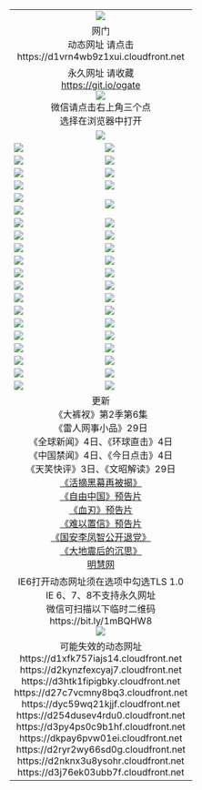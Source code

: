 ﻿<table>
  <tr></tr>
  <tr><td colspan=2 align=center><img src="https://cloud.githubusercontent.com/assets/11880933/13434984/f430fae2-e012-11e5-814f-c2df1e82b247.jpg" /></td></tr>
  <tr><td colspan=2 align=center>网门<br>动态网址 请点击
<br>https://d1vrn4wb9z1xui.cloudfront.net
    </td>
  </tr>
  <tr>
    <td colspan=2 align=center>永久网址 请收藏<br/><a href="https://git.io/ogate" target="_blank">https://git.io/ogate</a><br/><a href="https://d1vrn4wb9z1xui.cloudfront.net/Up/0WMGDL2.png" target="_blank"><img src="https://d1vrn4wb9z1xui.cloudfront.net/Up/0WMGD2.png"/></a>
    <br>微信请点击右上角三个点<br>选择在浏览器中打开<br></td>
  </tr>
  <tr>
    <td colspan=2 align=center><a href="https://d1vrn4wb9z1xui.cloudfront.net/ogUP.aspx?name=0oGate.apk" target="_blank"><img src="https://d1vrn4wb9z1xui.cloudfront.net/Up/0WMAZ.jpg" /></a></td>
  </tr>
  <tr>
    <td><a href="https://d1vrn4wb9z1xui.cloudfront.net/ogNice.aspx" target="_blank"><img src="https://d1vrn4wb9z1xui.cloudfront.net/Up/0WCYY.jpg" /></a></td>
    <td><a href="https://d1vrn4wb9z1xui.cloudfront.net/onCO.aspx?ob=600%E4%BA%8B%E7%89%A9&op=%E5%A2%9E%E5%88%A0%E6%94%B9&args=WH1~%23%E7%B1%BB%E5%9E%8B6%E6%96%B0%E9%97%BB%7c%23%E7%B1%BB%E5%9E%8B6%E8%AF%84%E8%AE%BA&mode=" target="_blank"><img src="https://d1vrn4wb9z1xui.cloudfront.net/Up/0WZTT.jpg" /></a></td> 
  </tr>
  <tr>
    <td><a href="https://d1vrn4wb9z1xui.cloudfront.net/ogDY.aspx" target="_blank"><img src="https://d1vrn4wb9z1xui.cloudfront.net/Up/0FK.jpg" /></a></td>
    <td><a href="https://d1vrn4wb9z1xui.cloudfront.net/ogST.aspx" target="_blank"><img src="https://d1vrn4wb9z1xui.cloudfront.net/Up/0ST.jpg" /></a></td> 
  </tr>
  <tr>
    <!--td rowspan=2><a href="https://d1vrn4wb9z1xui.cloudfront.net/ogUP.aspx?name=WJ.mp4&count=T:1,480P:1" target="_blank"><img src="https://d1vrn4wb9z1xui.cloudfront.net/Up/WJ.jpg" /></a></td-->
    <td><a href="https://d1vrn4wb9z1xui.cloudfront.net/ogUP.aspx?name=11DKC.mp4&count=T:2,2:6,1:16" target="_blank"><img src="https://d1vrn4wb9z1xui.cloudfront.net/Up/11DKC.jpg" /></a></td> 
    <td><div><a href="https://d1vrn4wb9z1xui.cloudfront.net/ogUP.aspx?name=LRWS.mp4&count=7B:8,6B:44,5A:10,5B:35,4A:14,4B:19,3A:10,3B:26,2A:16,2B:21,1A:23,1B:29&current=7B:8" target="_blank"><img src="https://d1vrn4wb9z1xui.cloudfront.net/Up/LRWS.jpg" /></a></td>
   </tr>
  <tr>
    <td><a href="https://d1vrn4wb9z1xui.cloudfront.net/ogUP.aspx?name=LRSH.mp4&count=W:13,2:10" target="_blank"><img src="https://d1vrn4wb9z1xui.cloudfront.net/Up/LRSH.jpg" /></a></td>
    <td><a href="https://d1vrn4wb9z1xui.cloudfront.net/ogNiceVedio.aspx" target="_blank"><img src="https://d1vrn4wb9z1xui.cloudfront.net/Up/TGKDY.jpg" /></a></td>
  </tr>
  <tr>
    <td><a href="https://d1vrn4wb9z1xui.cloudfront.net/ogUP.aspx?name=JQR.mp4&count=2" target="_blank"><img src="https://d1vrn4wb9z1xui.cloudfront.net/Up/JQR.jpg" /></a></td>   
    <td rowspan=2><a href="https://d1vrn4wb9z1xui.cloudfront.net/ogUP.aspx?name=JP.mp4&count=9" target="_blank"><img src="https://d1vrn4wb9z1xui.cloudfront.net/Up/JP.jpg" /></td>
  </tr>
  <tr>
    <td><a href="https://d1vrn4wb9z1xui.cloudfront.net/ogUP.aspx?name=WH.mp4" target="_blank"><img src="https://d1vrn4wb9z1xui.cloudfront.net/Up/WH.jpg" /></a></td>
  </tr>
  <tr>
    <td><a href="https://d1vrn4wb9z1xui.cloudfront.net/ogUP.aspx?name=SSZJ.mp4&count=SP:6,480P:9" target="_blank"><img src="https://d1vrn4wb9z1xui.cloudfront.net/Up/SSZJ.jpg" /></a></td>
    <td><a href="https://d1vrn4wb9z1xui.cloudfront.net/ogUP.aspx?name=ZY.mp4&count=2015:16" target="_blank"><img src="https://d1vrn4wb9z1xui.cloudfront.net/Up/ZY.jpg" /></a</td>
  </tr>
  <tr>
    <td><a href="https://d1vrn4wb9z1xui.cloudfront.net/ogUP.aspx?name=XTFY.mp4&count=B:2,A:24" target="_blank"><img src="https://d1vrn4wb9z1xui.cloudfront.net/Up/XTFY.jpg" /></a></td>
    <td><a href="https://d1vrn4wb9z1xui.cloudfront.net/ogUP.aspx?name=1XQK.mp4&count=13" target="_blank"><img src="https://d1vrn4wb9z1xui.cloudfront.net/Up/1XQK.jpg" /></a</td>
  </tr>
  <tr>
    <td><a href="https://d1vrn4wb9z1xui.cloudfront.net/ogUP.aspx?name=1LYF.mp4&count=2" target="_blank"><img src="https://d1vrn4wb9z1xui.cloudfront.net/Up/1LYF0.jpg" /></a></td>
    <td><a href="https://d1vrn4wb9z1xui.cloudfront.net/ogUP.aspx?name=1ZGC.mp4&count=6" target="_blank"><img src="https://d1vrn4wb9z1xui.cloudfront.net/Up/1ZGC0.jpg" /></a></td>
  </tr>
  <tr>
    <td><a href="https://d1vrn4wb9z1xui.cloudfront.net/ogUP.aspx?name=1ZKM.mp4&count=3&current=3" target="_blank"><img src="https://d1vrn4wb9z1xui.cloudfront.net/Up/1ZKM0.jpg" /></a></td>  
    <td><a href="https://d1vrn4wb9z1xui.cloudfront.net/ogUP.aspx?name=1WWY.mp4&count=6&current=6" target="_blank"><img src="https://d1vrn4wb9z1xui.cloudfront.net/Up/1WWY0.jpg" /></a></td>
  </tr>
  <tr>
    <td><a href="https://d1vrn4wb9z1xui.cloudfront.net/ogUP.aspx?name=10JGY.mp4&count=3" target="_blank"><img src="https://d1vrn4wb9z1xui.cloudfront.net/Up/10JGY0.jpg" /></a></td>
    <td><a href="https://d1vrn4wb9z1xui.cloudfront.net/ogUP.aspx?name=10CYS.mp4&count=2" target="_blank"><img src="https://d1vrn4wb9z1xui.cloudfront.net/Up/10CYS0.jpg" /></a></td>
  </tr>
  <tr>
    <td><a href="https://d1vrn4wb9z1xui.cloudfront.net/ogUP.aspx?name=4SQQ.mp4&count=201603:4,201602:20,201601:21&current=201603:4" target="_blank"><img src="https://d1vrn4wb9z1xui.cloudfront.net/Up/4SQQ0.jpg"/></a></td>
    <td><a href="https://d1vrn4wb9z1xui.cloudfront.net/ogUP.aspx?name=4SHQ.mp4&count=201603:4,201602:27,201601:28&current=201603:4" target="_blank"><img src="https://d1vrn4wb9z1xui.cloudfront.net/Up/4SHQ0.jpg"/></a></td>
  </tr>
  <tr>
    <td><a href="https://d1vrn4wb9z1xui.cloudfront.net/ogUP.aspx?name=4SZG.mp4&count=201603:4,201602:21,201601:23&current=201603:4" target="_blank"><img src="https://d1vrn4wb9z1xui.cloudfront.net/Up/4SZG0.jpg"/></a></td>
    <td><a href="https://d1vrn4wb9z1xui.cloudfront.net/ogUP.aspx?name=4SDJ.mp4&count=201603A:4,201603B:4,201602A:24,201602B:7,201601A:48,201601B:6&current=201603A:4" target="_blank"><img src="https://d1vrn4wb9z1xui.cloudfront.net/Up/4SDJ0.jpg"/></a></td>
  </tr>
  <tr>
    <td><a href="https://d1vrn4wb9z1xui.cloudfront.net/ogUP.aspx?name=4CTX.mp4&count=201603:1,201602:3,201601:4&current=201603:1" target="_blank"><img src="https://d1vrn4wb9z1xui.cloudfront.net/Up/4CTX0.jpg"/></a></td>
    <td><a href="https://d1vrn4wb9z1xui.cloudfront.net/ogUP.aspx?name=4CWZ.mp4&count=201602:4,201601:4&current=201602:4" target="_blank"><img src="https://d1vrn4wb9z1xui.cloudfront.net/Up/4CWZ0.jpg"/></a></td>
  </tr>
  <tr>
    <td><a href="https://d1vrn4wb9z1xui.cloudfront.net/onUP.aspx?name=https://d2t6x1lwzcff38.cloudfront.net/" target="_blank"><img src="https://d1vrn4wb9z1xui.cloudfront.net/Up/0DTW.jpg"/></a></td>
    <td><a href="https://d1vrn4wb9z1xui.cloudfront.net/onUP.aspx?name=https://d240ns8up8earz.cloudfront.net/acenter/" target="_blank"><img src="https://d1vrn4wb9z1xui.cloudfront.net/Up/0TDW.jpg" /></a></td>
  </tr>
  <tr>
    <td><a href="https://d1vrn4wb9z1xui.cloudfront.net/onUP.aspx?name=https://d4508d6vomz2p.cloudfront.net/gb/nsc413.htm" target="_blank"><img src="https://d1vrn4wb9z1xui.cloudfront.net/Up/0DJY.jpg" /></a></td>
    <td><a href="https://d1vrn4wb9z1xui.cloudfront.net/onUP.aspx?name=https://d3bxwq7vzudb5l.cloudfront.net/xtr/gb/prog204.html" target="_blank"><img src="https://d1vrn4wb9z1xui.cloudfront.net/Up/0XTR.jpg" /></a></td>
  </tr>
  <tr>
    <td><a href="https://d1vrn4wb9z1xui.cloudfront.net/onUP.aspx?name=https://d3aj00iefsmfgc.cloudfront.net/" target="_blank"><img src="https://d1vrn4wb9z1xui.cloudfront.net/Up/0MHW.jpg" /></a></td>
    <td><a href="https://d1vrn4wb9z1xui.cloudfront.net/onUP.aspx?name=https://d1lcj91uv80klr.cloudfront.net/" target="_blank"><img src="https://d1vrn4wb9z1xui.cloudfront.net/Up/0ZJW.jpg" /></a></td>
  </tr>
  <tr>
    <td><a href="https://d1vrn4wb9z1xui.cloudfront.net/ogUP.aspx?name=0FG.zip" target="_blank"><img src="https://d1vrn4wb9z1xui.cloudfront.net/Up/0FG.jpg" /></a></td>
    <td><a href="https://d1vrn4wb9z1xui.cloudfront.net/ogUP.aspx?name=0FGA.apk" target="_blank"><img src="https://d1vrn4wb9z1xui.cloudfront.net/Up/0FGA.jpg" /></a></td>
  </tr>
  <tr>
    <td><a href="https://d1vrn4wb9z1xui.cloudfront.net/ogUP.aspx?name=0U.zip" target="_blank"><img src="https://d1vrn4wb9z1xui.cloudfront.net/Up/0U.jpg" /></a></td>
    <td><a href="https://d1vrn4wb9z1xui.cloudfront.net/ogUP.aspx?name=0UA.apk" target="_blank"><img src="https://d1vrn4wb9z1xui.cloudfront.net/Up/0UA.jpg" /></a></td>
  </tr>
  <tr>
    <td><a href="https://d1vrn4wb9z1xui.cloudfront.net/ogUP.aspx?name=0iPPOTV.zip" target="_blank"><img src="https://d1vrn4wb9z1xui.cloudfront.net/Up/0iPPOTV.jpg" /></a></td>
    <td><a href="https://d1vrn4wb9z1xui.cloudfront.net/ogUP.aspx?name=0iNTD.apk" target="_blank"><img src="https://d1vrn4wb9z1xui.cloudfront.net/Up/0iNTD.jpg" /></a></td>
  </tr>
  <tr>
    <td colspan=2 align=center>更新<br>
      《大裤衩》第2季第6集<br>
      《雷人网事小品》29日<br>
      《全球新闻》4日、《环球直击》4日<br>
      《中国禁闻》4日、《今日点击》4日<br>
      《天笑快评》3日、《文昭解读》29日<br>
      <a href="https://d1vrn4wb9z1xui.cloudfront.net/ogUP.aspx?name=SSZJ480P9.mp4" target="_blank">《活摘黑幕再被揭》</a><br>
      <a href="https://d1vrn4wb9z1xui.cloudfront.net/ogUP.aspx?name=11ZYZG0.mp4" target="_blank">《自由中国》预告片</a><br>
      <a href="https://d1vrn4wb9z1xui.cloudfront.net/ogUP.aspx?name=11XR.mp4" target="_blank">《血刃》预告片</a><br>
      <a href="https://d1vrn4wb9z1xui.cloudfront.net/ogUP.aspx?name=11NYZX.mp4&count=2" target="_blank">《难以置信》预告片</a><br>
      <a href="https://d1vrn4wb9z1xui.cloudfront.net/ogUP.aspx?name=4LFZ.mp4" target="_blank">《国安李凤智公开退党》</a><br>
      <a href="https://d1vrn4wb9z1xui.cloudfront.net/ogUP.aspx?name=4DDZHDCS.mp4" target="_blank">《大地震后的沉思》</a><br>
      <a href="https://d1vrn4wb9z1xui.cloudfront.net/onUP.aspx?name=https://www.minghui.org/" target="_blank">明慧网</a></td>
    </td>
  </tr>
  <tr>
    <td colspan=2 align=center>IE6打开动态网址须在选项中勾选TLS 1.0<br/>IE 6、7、8不支持永久网址<br/>
      微信可扫描以下临时二维码<br/>https://bit.ly/1mBQHW8<br/><a href="https://d1vrn4wb9z1xui.cloudfront.net/Up/0WMGDL3.png" target="_blank"><img src="https://d1vrn4wb9z1xui.cloudfront.net/Up/0WMGD3.png"/></a><br>
  </tr>
  <tr>
    <td colspan=2 align=center>可能失效的动态网址
<br>https://d1xfk757iajs14.cloudfront.net
<br>https://d2kynzfexcyaj7.cloudfront.net
<br>https://d3htk1fipigbky.cloudfront.net
<br>https://d27c7vcmny8bq3.cloudfront.net
<br>https://dyc59wq21kjjf.cloudfront.net
<br>https://d254dusev4rdu0.cloudfront.net
<br>https://d3py4ps0c9b1hf.cloudfront.net
<br>https://dkpay6pvw01ei.cloudfront.net
<br>https://d2ryr2wy66sd0g.cloudfront.net
<br>https://d2nknx3u8ysohr.cloudfront.net
<br>https://d3j76ek03ubb7f.cloudfront.net
    </td>
  </tr>
</table>
